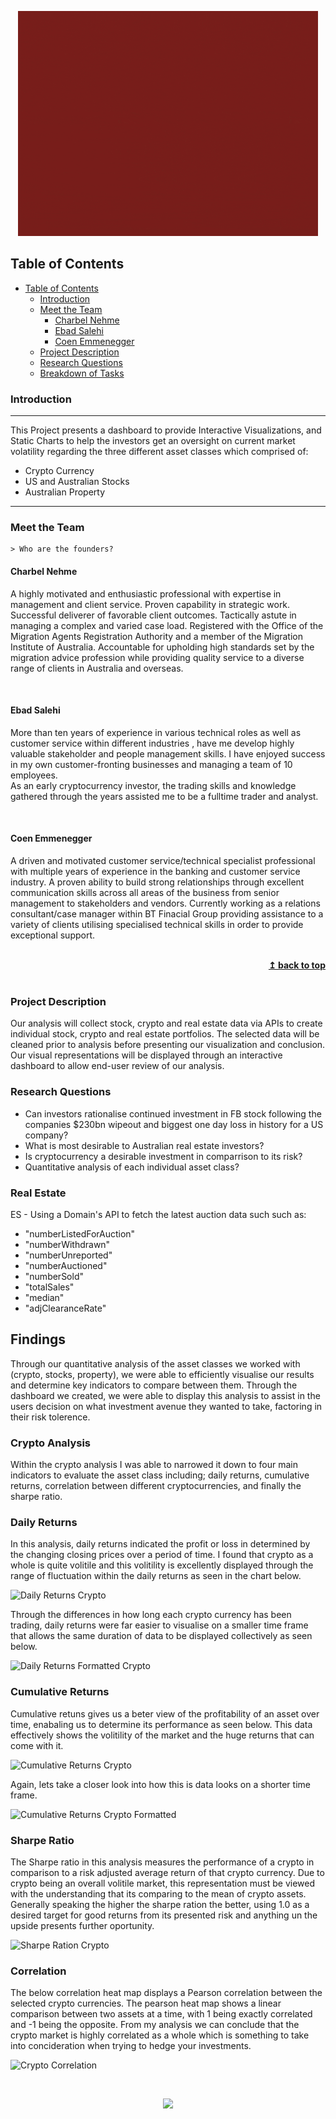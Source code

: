 <a name="top"></a>
<p align="center">
  <img src="images/A_Team_Logo.gif"/>
</p>

## Table of Contents 

- [Table of Contents](#table-of-contents)
  - [Introduction](#introduction)
  - [Meet the Team](#meet-the-team)
    - [Charbel Nehme](#charbel-nehme)
    - [Ebad Salehi](#ebad-salehi)
    - [Coen Emmenegger](#coen-emmenegger)
  - [Project Description](#project-description)
  - [Research Questions](#research-questions)
  - [Breakdown of Tasks](#breakdown-of-tasks)

### Introduction 

---

This Project presents a dashboard to provide Interactive Visualizations, and Static Charts to help the investors get an oversight on current market volatility regarding the three different asset classes which comprised of: <br/>
 - Crypto Currency
 - US and Australian Stocks
 - Australian Property

---

### Meet the Team

```
> Who are the founders?
```
#### Charbel Nehme ####

A highly motivated and enthusiastic professional with expertise in management and client service. Proven capability in strategic work. Successful deliverer of favorable client outcomes.
Tactically astute in managing a complex and varied case load. Registered with the Office of the Migration Agents
Registration Authority and a member of the Migration Institute of Australia. Accountable for upholding high standards
set by the migration advice profession while providing quality service to a diverse range of clients in
Australia and overseas.

<br/>

#### Ebad Salehi ####

More than ten years of experience in various technical roles as well as customer service within different industries , have me develop highly valuable stakeholder and people management skills. I have enjoyed success in my own customer-fronting businesses and managing a team of 10 employees. 
<br/>
As an early cryptocurrency investor, the trading skills and knowledge gathered through the years assisted me to be a fulltime trader and analyst.

<br/>

#### Coen Emmenegger ####

A driven and motivated customer service/technical specialist professional with multiple years of experience in the banking and customer service industry. A proven ability to build strong relationships through excellent communication skills across all areas of the business from senior management to stakeholders and vendors. Currently working as a relations consultant/case manager within BT Finacial Group providing assistance to a variety of clients utilising specialised technical skills in order to provide exceptional support.

<br/>
<div align="right">
    <b><a href="#top">↥ back to top</a></b>
</div>
<br/>

### Project Description

Our analysis will collect stock, crypto and real estate data via APIs to create individual stock, crypto and real estate portfolios. The selected data will be cleaned prior to analysis before presenting our visualization and conclusion. Our visual representations  will be displayed through an interactive dashboard to allow end-user review of our analysis.

### Research Questions

* Can investors rationalise continued investment in FB stock following the companies $230bn wipeout and biggest one day loss in history for a US company? 
* What is most desirable to Australian real estate investors? 
* Is cryptocurrency a desirable investment in comparrison to its risk?
* Quantitative analysis of each individual asset class?

### Real Estate

ES - Using a Domain's API to fetch the latest auction data such such as:
   - "numberListedForAuction"
   - "numberWithdrawn"
   - "numberUnreported"
   - "numberAuctioned"
   - "numberSold"
   - "totalSales"
   - "median"
   - "adjClearanceRate"
     
## Findings 

  Through our quantitative analysis of the asset classes we worked with (crypto, stocks, property), we were able to efficiently visualise our results and           determine key indicators to compare between them. Through the dashboard we created, we were able to display this analysis to assist in the users decision on     what investment avenue they wanted to take, factoring in their risk tolerence. 

  ### Crypto Analysis
  Within the crypto analysis I was able to narrowed it down to four main indicators to evaluate the asset class including; daily returns, cumulative returns,       correlation between different cryptocurrencies, and finally the sharpe ratio.  
  
  ### Daily Returns
  In this analysis, daily returns indicated the profit or loss in determined by the changing closing prices over a period of time. I found that crypto as a whole   is quite volitile and this volitility is excellently displayed through the range of fluctuation within the daily returns as seen in the chart below. 
  
  ![Daily Returns Crypto ](https://user-images.githubusercontent.com/96010215/155122407-c5ed17d1-ad6a-4eb7-815c-141ca6343253.png)
  
  Through the differences in how long each crypto currency has been trading, daily returns were far easier to visualise on a smaller time frame that allows the     same duration of data to be displayed collectively as seen below. 
  
  ![Daily Returns Formatted Crypto](https://user-images.githubusercontent.com/96010215/155123257-2f748317-7911-4209-9e47-679947a6a8c7.png)
  
  ### Cumulative Returns 
  Cumulative retuns gives us a beter view of the profitability of an asset over time, enabaling us to determine its performance as seen below. This data
  effectively shows the volitility of the market and the huge returns that can come with it. 
  
  ![Cumulative Returns Crypto ](https://user-images.githubusercontent.com/96010215/155123645-51f7d34f-7b6a-4bc1-941f-27225868f231.png)
  
  Again, lets take a closer look into how this is data looks on a shorter time frame. 
  
  ![Cumulative Returns Crypto Formatted ](https://user-images.githubusercontent.com/96010215/155124061-513c104c-ceb0-4f34-8720-2782fdee2cdf.png)
  
  ### Sharpe Ratio
  The Sharpe ratio in this analysis measures the performance of a crypto in comparison to a risk adjusted average return of that crypto currency. Due to crypto     being an overall volitile market, this representation must be viewed with the understanding that its comparing to the mean of crypto assets. Generally           speaking the higher the sharpe ration the better, using 1.0 as a desired target for good returns from its presented risk and anything un the upside presents     further oportunity. 
  
  ![Sharpe Ration Crypto ](https://user-images.githubusercontent.com/96010215/155124910-c09bb992-3f80-44a2-8e0e-7715804ab0de.png)

  ### Correlation 
  The below correlation heat map displays a Pearson correlation between the selected crypto currencies. The pearson heat map shows a linear comparison between     two assets at a time, with 1 being exactly correlated and -1 being the opposite. From my analysis we can conclude that the crypto market is highly correlated     as a whole which is something to take into concideration when trying to hedge your investments. 
  
  ![Crypto Correlation ](https://user-images.githubusercontent.com/96010215/155125479-341cb494-cd83-459d-9db5-9e2b2278bb49.png)

<br/>

<a name="top"></a>
<p align="center">
  <img src="https://github.com/coenfe/group-project/A_Team_Logo.gif"/>
</p>


